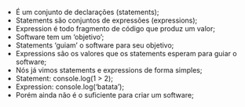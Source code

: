 * É um conjunto de declarações (statements);
* Statements são conjuntos de expressões (expressions);
* Expression é todo fragmento de código que produz um valor;
* Software tem um ‘objetivo’;
* Statements ‘guiam’ o software para seu objetivo;
* Expressions são os valores que os statements esperam para guiar o software;
* Nós já vimos statements e expressions de forma simples;
* Statement: console.log(1 > 2);
* Expression: console.log(‘batata’);
* Porém ainda não é o suficiente para criar um software;